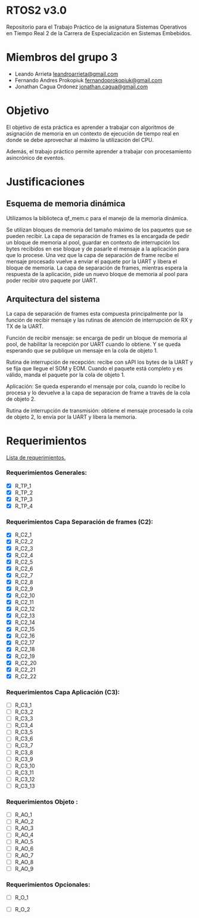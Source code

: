 # RTOS2 v3.0
Repositorio para el Trabajo Práctico de la asignatura Sistemas Operativos en Tiempo Real 2 de la Carrera de Especialización en Sistemas Embebidos.

# Miembros del grupo 3
- Leando Arrieta <leandroarrieta@gmail.com>
- Fernando Andres Prokopiuk <fernandoprokopiuk@gmail.com>
- Jonathan Cagua Ordonez <jonathan.cagua@gmail.com>

# Objetivo
El objetivo de esta práctica es aprender a trabajar con algoritmos de asignación de memoria en un contexto de ejecución de tiempo real en donde se debe aprovechar al máximo la utilización del CPU.

Además, el trabajo práctico permite aprender a trabajar con procesamiento asincrónico de eventos.

# Justificaciones

## Esquema de memoria dinámica

Utilizamos la biblioteca qf_mem.c para el manejo de la memoria dinámica.

Se utilizan bloques de memoria del tamaño máximo de los paquetes que se pueden recibir. La capa de separación de frames es la encargada de pedir un bloque de memoria al pool, guardar en contexto de interrupción los bytes recibidos en ese bloque y de pasarle el mensaje a la aplicación para que lo procese. Una vez que la capa de separación de frame recibe el mensaje procesado vuelve a enviar el paquete por la UART y libera el bloque de memoria. La capa de separación de frames, mientras espera la respuesta de la aplicación, pide un nuevo bloque de memoria al pool para poder recibir otro paquete por UART.

## Arquitectura del sistema

La capa de separación de frames esta compuesta principalmente por la función de recibir mensaje y las rutinas de atención de interrupción de RX y TX de la UART.

Función de recibir mensaje: se encarga de pedir un bloque de memoria al pool, de habilitar la recepción por UART cuando lo obtiene. Y se queda esperando que se publique un mensaje en la cola de objeto 1.

Rutina de interrupción de recepción: recibe con sAPI los bytes de la UART y se fija que llegue el SOM y EOM. Cuando el paquete está completo y es válido, manda el paquete por la cola de objeto 1.

Aplicación: Se queda esperando el mensaje por cola, cuando lo recibe lo procesa y lo devuelve a la capa de separacion de frame a través de la cola de objeto 2.

Rutina de interrupción de transmisión: obtiene el mensaje procesado la cola de objeto 2, lo envía por la UART y libera la memoria.


# Requerimientos
[Lista de requerimientos.](https://docs.google.com/spreadsheets/d/1-VyaQY0eDLpg12Eqkxe7_bfCb77LKIbDfVTNDGFBpu0/edit?usp=sharing)

### Requerimientos Generales:
- [x] R_TP_1
- [x] R_TP_2
- [x] R_TP_3
- [x] R_TP_4

### Requerimientos Capa Separación de frames (C2):
- [x] R_C2_1
- [x] R_C2_2
- [x] R_C2_3
- [x] R_C2_4
- [x] R_C2_5
- [x] R_C2_6
- [x] R_C2_7
- [x] R_C2_8
- [x] R_C2_9
- [x] R_C2_10
- [x] R_C2_11
- [x] R_C2_12
- [x] R_C2_13
- [x] R_C2_14
- [x] R_C2_15
- [x] R_C2_16
- [x] R_C2_17
- [x] R_C2_18
- [x] R_C2_19
- [x] R_C2_20
- [x] R_C2_21
- [x] R_C2_22

### Requerimientos Capa Aplicación (C3):
- [ ] R_C3_1
- [ ] R_C3_2
- [ ] R_C3_3
- [ ] R_C3_4
- [ ] R_C3_5
- [ ] R_C3_6
- [ ] R_C3_7
- [ ] R_C3_8
- [ ] R_C3_9
- [ ] R_C3_10
- [ ] R_C3_11
- [ ] R_C3_12
- [ ] R_C3_13
### Requerimientos Objeto :
- [ ] R_AO_1
- [ ] R_AO_2
- [ ] R_AO_3
- [ ] R_AO_4
- [ ] R_AO_5
- [ ] R_AO_6
- [ ] R_AO_7
- [ ] R_AO_8
- [ ] R_AO_9

### Requerimientos Opcionales:
- [ ] R_O_1
- [ ] R_O_2










